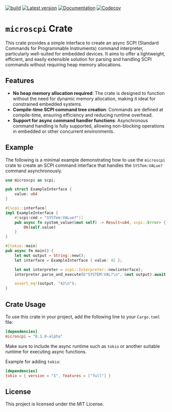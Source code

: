 [![build](https://github.com/7h0ma5/microscpi/workflows/build/badge.svg)](https://github.com/7h0ma5/microscpi/actions)
[![Latest version](https://img.shields.io/crates/v/microscpi.svg)](https://crates.io/crates/microscpi)
[![Documentation](https://img.shields.io/docsrs/microscpi)](https://docs.rs/microscpi)
[![Codecov](https://img.shields.io/codecov/c/github/7h0ma5/microscpi)](https://codecov.io/github/7h0ma5/microscpi)

# `microscpi` Crate

This crate provides a simple interface to create an async SCPI (Standard Commands for Programmable Instruments) command interpreter, particularly well-suited for embedded devices. It aims to offer a lightweight, efficient, and easily extensible solution for parsing and handling SCPI commands without requiring heap memory allocations.

## Features

- **No heap memory allocation required**: The crate is designed to function without the need for dynamic memory allocation, making it ideal for constrained embedded systems.
- **Compile-time SCPI command tree creation**: Commands are defined at compile-time, ensuring efficiency and reducing runtime overhead.
- **Support for async command handler functions**: Asynchronous command handling is fully supported, allowing non-blocking operations in embedded or other concurrent environments.

## Example

The following is a minimal example demonstrating how to use the `microscpi` crate to create an SCPI command interface that handles the `SYSTem:VALue?` command asynchronously.

```rust
use microscpi as scpi;

pub struct ExampleInterface {
    value: u64
}

#[scpi::interface]
impl ExampleInterface {
    #[scpi(cmd = "SYSTem:VALue?")]
    pub async fn system_value(&mut self) -> Result<u64, scpi::Error> {
        Ok(self.value)
    }
}

#[tokio::main]
pub async fn main() {
    let mut output = String::new();
    let interface = ExampleInterface { value: 42 };

    let mut interpreter = scpi::Interpreter::new(interface);
    interpreter.parse_and_execute(b"SYSTEM:VAL?\n", &mut output).await;

    assert_eq!(output, "42\n");
}
```

## Crate Usage

To use this crate in your project, add the following line to your `Cargo.toml` file:

```toml
[dependencies]
microscpi = "0.1.0-alpha"
```

Make sure to include the async runtime such as `tokio` or another suitable runtime for executing async functions. 

Example for adding `tokio`:

```toml
[dependencies]
tokio = { version = "1", features = ["full"] }
```

## License

This project is licensed under the MIT License.
